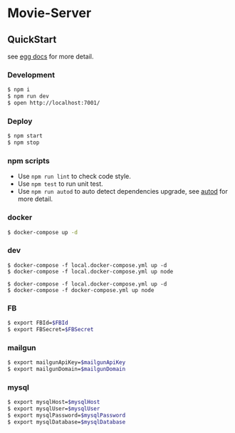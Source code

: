 # Movie-Server



## QuickStart

<!-- add docs here for user -->

see [egg docs][egg] for more detail.

### Development

```bash
$ npm i
$ npm run dev
$ open http://localhost:7001/
```

### Deploy

```bash
$ npm start
$ npm stop
```

### npm scripts

- Use `npm run lint` to check code style.
- Use `npm test` to run unit test.
- Use `npm run autod` to auto detect dependencies upgrade, see [autod](https://www.npmjs.com/package/autod) for more detail.


[egg]: https://eggjs.org

### docker

```bash
$ docker-compose up -d
```

### dev

```test
$ docker-compose -f local.docker-compose.yml up -d
$ docker-compose -f local.docker-compose.yml up node
```

```dev
$ docker-compose -f local.docker-compose.yml up -d
$ docker-compose -f docker-compose.yml up node
```

### FB

```bash
$ export FBId=$FBId
$ export FBSecret=$FBSecret
```

### mailgun

```bash
$ export mailgunApiKey=$mailgunApiKey
$ export mailgunDomain=$mailgunDomain
```

### mysql

```bash
$ export mysqlHost=$mysqlHost
$ export mysqlUser=$mysqlUser
$ export mysqlPassword=$mysqlPassword
$ export mysqlDatabase=$mysqlDatabase
```